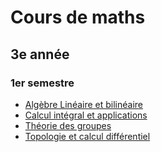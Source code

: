 # Cours de maths

## 3e année

### 1er semestre

- [Algèbre Linéaire et bilinéaire](https://moodle.univ-angers.fr/pluginfile.php/2523265/mod_resource/content/13/L3_algebre_poly_2022.pdf)
- [Calcul intégral et applications](3/integrals.pdf)
- [Théorie des groupes](3/groups.pdf)
- [Topologie et calcul différentiel](https://math.univ-angers.fr/~campesato/ens/topcd.pdf)
